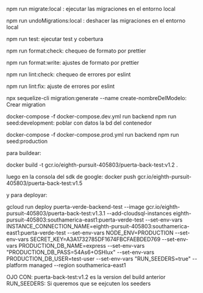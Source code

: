 npm run migrate:local : ejecutar las migraciones en el entorno local

npm run undoMigrations:local : deshacer las migraciones en el entorno local

npm run test: ejecutar test y cobertura

npm run format:check: chequeo de formato por prettier

npm run format:write: ajustes de formato por prettier

npm run lint:check: chequeo de errores por eslint

npm run lint:fix: ajuste de errores por eslint

npx sequelize-cli migration:generate --name create-nombreDelModelo: Crear migration

docker-compose -f docker-compose.dev.yml run backend npm run seed:development: poblar con datos la bd del contenedor


docker-compose -f docker-compose.prod.yml run backend npm run seed:production




para buildear:

docker build -t gcr.io/eighth-pursuit-405803/puerta-back-test:v1.2 .

luego en la consola del sdk de google:
docker push gcr.io/eighth-pursuit-405803/puerta-back-test:v1.5 
 
 y para deployar:
 
gcloud run deploy puerta-verde-backend-test --image gcr.io/eighth-pursuit-405803/puerta-back-test:v1.3.1 --add-cloudsql-instances eighth-pursuit-405803:southamerica-east1:puerta-verde-test --set-env-vars INSTANCE_CONNECTION_NAME=eighth-pursuit-405803:southamerica-east1:puerta-verde-test --set-env-vars NODE_ENV=PRODUCTION --set-env-vars SECRET_KEY=A3A1732785DF1674FBCFAEBDED769 --set-env-vars PRODUCTION_DB_NAME=express  --set-env-vars "PRODUCTION_DB_PASS=54As6+OSHIux" --set-env-vars PRODUCTION_DB_USER=test-user --set-env-vars "RUN_SEEDERS=true" --platform managed --region southamerica-east1

OJO CON: 
puerta-back-test:v1.2 es la version del build anterior
RUN_SEEDERS: Si queremos que se eejcuten los seeders